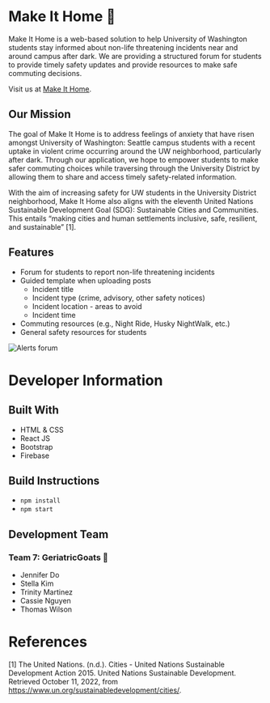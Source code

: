 # Make It Home 🌙
Make It Home is a web-based solution to help University of Washington students stay informed about non-life threatening incidents near and around campus after dark. We are providing a structured forum for students to provide timely safety updates and provide resources to make safe commuting decisions.

Visit us at [Make It Home](https://make-it-home-app.web.app/).

## Our Mission
The goal of Make It Home is to address feelings of anxiety that have risen amongst University of Washington: Seattle campus students with a recent uptake in violent crime occurring around the UW neighborhood, particularly after dark. Through our application, we hope to empower students to make safer commuting choices while traversing through the University District by allowing them to share and access timely safety-related information.

With the aim of increasing safety for UW students in the University District neighborhood, Make It Home also aligns with the eleventh United Nations Sustainable Development Goal (SDG): Sustainable Cities and Communities. This entails “making cities and human settlements inclusive, safe, resilient, and sustainable” [1]. 

## Features
- Forum for students to report non-life threatening incidents
- Guided template when uploading posts
  - Incident title
  - Incident type (crime, advisory, other safety notices)
  - Incident location - areas to avoid
  - Incident time
- Commuting resources (e.g., Night Ride, Husky NightWalk, etc.)
- General safety resources for students

![Alerts forum](https://raw.githubusercontent.com/jnd17/GeriatricGoats/master/.github/public/img/alerts-forum.png)

# Developer Information
## Built With
- HTML & CSS
- React JS
- Bootstrap
- Firebase

## Build Instructions
- `npm install`
- `npm start`

## Development Team
### Team 7: GeriatricGoats 🐐
- Jennifer Do
- Stella Kim
- Trinity Martinez
- Cassie Nguyen
- Thomas Wilson

# References
[1] The United Nations. (n.d.). Cities - United Nations Sustainable Development Action 2015. United Nations Sustainable Development. Retrieved October 11, 2022, from https://www.un.org/sustainabledevelopment/cities/.
